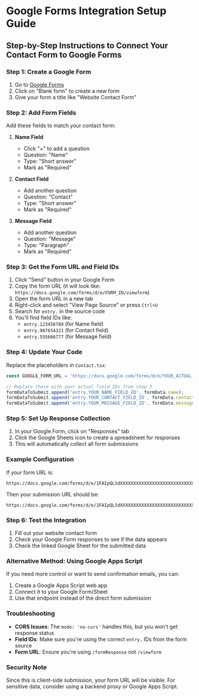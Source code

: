 # Google Forms Integration Setup Guide

## Step-by-Step Instructions to Connect Your Contact Form to Google Forms

### Step 1: Create a Google Form

1. Go to [Google Forms](https://forms.google.com)
2. Click on "Blank form" to create a new form
3. Give your form a title like "Website Contact Form"

### Step 2: Add Form Fields

Add these fields to match your contact form:

1. **Name Field**
   - Click "+" to add a question
   - Question: "Name" 
   - Type: "Short answer"
   - Mark as "Required"

2. **Contact Field**
   - Add another question
   - Question: "Contact" 
   - Type: "Short answer"
   - Mark as "Required"

3. **Message Field**
   - Add another question
   - Question: "Message"
   - Type: "Paragraph"
   - Mark as "Required"

### Step 3: Get the Form URL and Field IDs

1. Click "Send" button in your Google Form
2. Copy the form URL (it will look like: `https://docs.google.com/forms/d/e/FORM_ID/viewform`)
3. Open the form URL in a new tab
4. Right-click and select "View Page Source" or press `Ctrl+U`
5. Search for `entry.` in the source code
6. You'll find field IDs like:
   - `entry.123456789` (for Name field)
   - `entry.987654321` (for Contact field) 
   - `entry.555666777` (for Message field)

### Step 4: Update Your Code

Replace the placeholders in `Contact.tsx`:

```typescript
const GOOGLE_FORM_URL = 'https://docs.google.com/forms/d/e/YOUR_ACTUAL_FORM_ID/formResponse';

// Replace these with your actual field IDs from step 3
formDataToSubmit.append('entry.YOUR_NAME_FIELD_ID', formData.name);
formDataToSubmit.append('entry.YOUR_CONTACT_FIELD_ID', formData.contact);
formDataToSubmit.append('entry.YOUR_MESSAGE_FIELD_ID', formData.message);
```

### Step 5: Set Up Response Collection

1. In your Google Form, click on "Responses" tab
2. Click the Google Sheets icon to create a spreadsheet for responses
3. This will automatically collect all form submissions

### Example Configuration

If your form URL is:
```
https://docs.google.com/forms/d/e/1FAIpQLSdXXXXXXXXXXXXXXXXXXXXXXXXXXXXXXXXXXXXXX/viewform
```

Then your submission URL should be:
```
https://docs.google.com/forms/d/e/1FAIpQLSdXXXXXXXXXXXXXXXXXXXXXXXXXXXXXXXXXXXXXX/formResponse
```

### Step 6: Test the Integration

1. Fill out your website contact form
2. Check your Google Form responses to see if the data appears
3. Check the linked Google Sheet for the submitted data

### Alternative Method: Using Google Apps Script

If you need more control or want to send confirmation emails, you can:

1. Create a Google Apps Script web app
2. Connect it to your Google Form/Sheet
3. Use that endpoint instead of the direct form submission

### Troubleshooting

- **CORS Issues**: The `mode: 'no-cors'` handles this, but you won't get response status
- **Field IDs**: Make sure you're using the correct `entry.` IDs from the form source
- **Form URL**: Ensure you're using `/formResponse` not `/viewform`

### Security Note

Since this is client-side submission, your form URL will be visible. For sensitive data, consider using a backend proxy or Google Apps Script.
